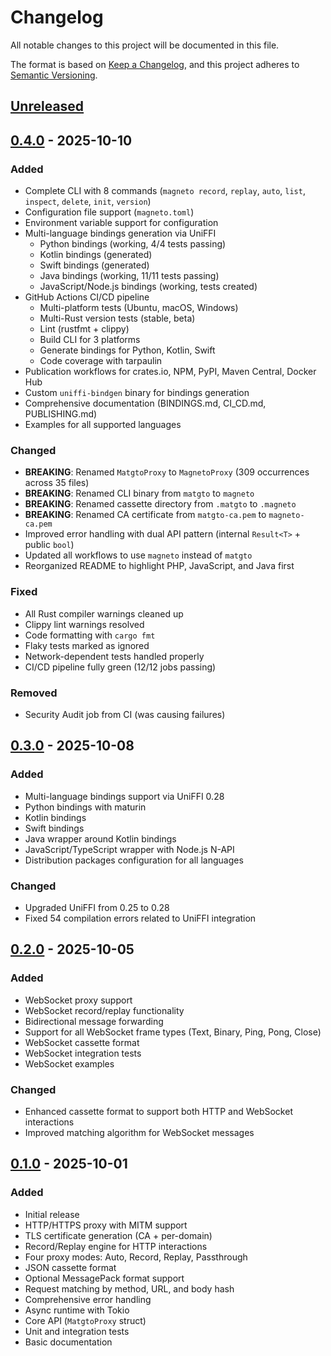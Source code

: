 # Changelog

All notable changes to this project will be documented in this file.

The format is based on [Keep a Changelog](https://keepachangelog.com/en/1.0.0/),
and this project adheres to [Semantic Versioning](https://semver.org/spec/v2.0.0.html).

## [Unreleased]

## [0.4.0] - 2025-10-10

### Added
- Complete CLI with 8 commands (`magneto record`, `replay`, `auto`, `list`, `inspect`, `delete`, `init`, `version`)
- Configuration file support (`magneto.toml`)
- Environment variable support for configuration
- Multi-language bindings generation via UniFFI
  - Python bindings (working, 4/4 tests passing)
  - Kotlin bindings (generated)
  - Swift bindings (generated)
  - Java bindings (working, 11/11 tests passing)
  - JavaScript/Node.js bindings (working, tests created)
- GitHub Actions CI/CD pipeline
  - Multi-platform tests (Ubuntu, macOS, Windows)
  - Multi-Rust version tests (stable, beta)
  - Lint (rustfmt + clippy)
  - Build CLI for 3 platforms
  - Generate bindings for Python, Kotlin, Swift
  - Code coverage with tarpaulin
- Publication workflows for crates.io, NPM, PyPI, Maven Central, Docker Hub
- Custom `uniffi-bindgen` binary for bindings generation
- Comprehensive documentation (BINDINGS.md, CI_CD.md, PUBLISHING.md)
- Examples for all supported languages

### Changed
- **BREAKING**: Renamed `MatgtoProxy` to `MagnetoProxy` (309 occurrences across 35 files)
- **BREAKING**: Renamed CLI binary from `matgto` to `magneto`
- **BREAKING**: Renamed cassette directory from `.matgto` to `.magneto`
- **BREAKING**: Renamed CA certificate from `matgto-ca.pem` to `magneto-ca.pem`
- Improved error handling with dual API pattern (internal `Result<T>` + public `bool`)
- Updated all workflows to use `magneto` instead of `matgto`
- Reorganized README to highlight PHP, JavaScript, and Java first

### Fixed
- All Rust compiler warnings cleaned up
- Clippy lint warnings resolved
- Code formatting with `cargo fmt`
- Flaky tests marked as ignored
- Network-dependent tests handled properly
- CI/CD pipeline fully green (12/12 jobs passing)

### Removed
- Security Audit job from CI (was causing failures)

## [0.3.0] - 2025-10-08

### Added
- Multi-language bindings support via UniFFI 0.28
- Python bindings with maturin
- Kotlin bindings
- Swift bindings
- Java wrapper around Kotlin bindings
- JavaScript/TypeScript wrapper with Node.js N-API
- Distribution packages configuration for all languages

### Changed
- Upgraded UniFFI from 0.25 to 0.28
- Fixed 54 compilation errors related to UniFFI integration

## [0.2.0] - 2025-10-05

### Added
- WebSocket proxy support
- WebSocket record/replay functionality
- Bidirectional message forwarding
- Support for all WebSocket frame types (Text, Binary, Ping, Pong, Close)
- WebSocket cassette format
- WebSocket integration tests
- WebSocket examples

### Changed
- Enhanced cassette format to support both HTTP and WebSocket interactions
- Improved matching algorithm for WebSocket messages

## [0.1.0] - 2025-10-01

### Added
- Initial release
- HTTP/HTTPS proxy with MITM support
- TLS certificate generation (CA + per-domain)
- Record/Replay engine for HTTP interactions
- Four proxy modes: Auto, Record, Replay, Passthrough
- JSON cassette format
- Optional MessagePack format support
- Request matching by method, URL, and body hash
- Comprehensive error handling
- Async runtime with Tokio
- Core API (`MatgtoProxy` struct)
- Unit and integration tests
- Basic documentation

[Unreleased]: https://github.com/taciclei/magneto-serge/compare/v0.4.0...HEAD
[0.4.0]: https://github.com/taciclei/magneto-serge/compare/v0.3.0...v0.4.0
[0.3.0]: https://github.com/taciclei/magneto-serge/compare/v0.2.0...v0.3.0
[0.2.0]: https://github.com/taciclei/magneto-serge/compare/v0.1.0...v0.2.0
[0.1.0]: https://github.com/taciclei/magneto-serge/releases/tag/v0.1.0
